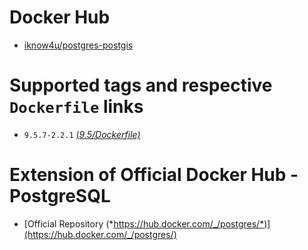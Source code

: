 # Docker Hub
- [iknow4u/postgres-postgis](https://hub.docker.com/r/iknow4u/postgres-postgis/)

# Supported tags and respective ```Dockerfile``` links
- ```9.5.7-2.2.1``` [(*9.5/Dockerfile)*](https://github.com/iknow4u/postgres-postgis/blob/cbfe90f69f0f4c116cf4c656c86130a0cfc11f3f/9.5/Dockerfile)

# Extension of Official Docker Hub - PostgreSQL
- [Official Repository (*https://hub.docker.com/_/postgres/*)](https://hub.docker.com/_/postgres/)
